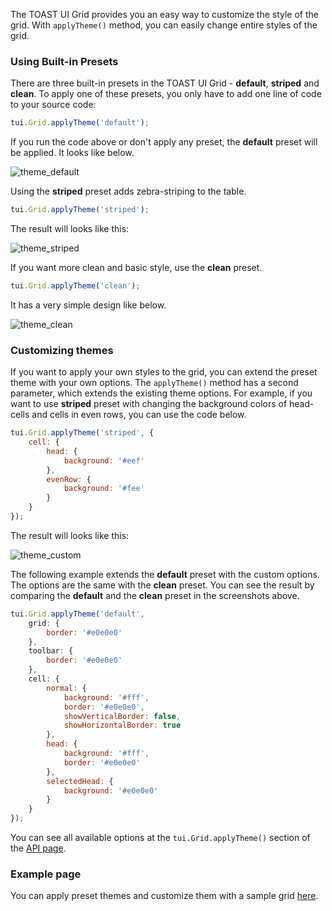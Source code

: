The TOAST UI Grid provides you an easy way to customize the style of the grid. With `applyTheme()` method, you can easily change entire styles of the grid. 

### Using Built-in Presets

There are three built-in presets in the TOAST UI Grid - **default**, **striped** and **clean**. To apply one of these presets, you only have to add one line of code to your source code:

```javascript
tui.Grid.applyTheme('default');
```

If you run the code above or don't apply any preset, the **default** preset will be applied. It looks like below.

![theme_default](https://user-images.githubusercontent.com/35371660/59335524-b3c10580-8d37-11e9-9ad6-a74e1f30896e.png)

Using the **striped** preset adds zebra-striping to the table.
```javascript
tui.Grid.applyTheme('striped');
```
The result will looks like this:

![theme_striped](https://user-images.githubusercontent.com/35371660/59335525-b3c10580-8d37-11e9-8d0a-4fc67c58cb6b.png)

If you want more clean and basic style, use the **clean** preset.
```javascript
tui.Grid.applyTheme('clean');
```
It has a very simple design like below.

![theme_clean](https://user-images.githubusercontent.com/35371660/59335522-b3c10580-8d37-11e9-83aa-a7cd6e9bbdc6.png)

### Customizing themes

If you want to apply your own styles to the grid, you can extend the preset theme with your own options. The `applyTheme()` method has a second parameter, which extends the existing theme options. For example, if you want to use **striped** preset with changing the background colors of head-cells and cells in even rows, you can use the code below.

```javascript
tui.Grid.applyTheme('striped', {
    cell: {
        head: {
            background: '#eef'
        },
        evenRow: {
            background: '#fee'
        }
    }
});
```
The result will looks like this:

![theme_custom](https://user-images.githubusercontent.com/35371660/59335763-321da780-8d38-11e9-89db-fbd0620ce9e2.png)

The following example extends the **default** preset with the custom options. The options are the same with the **clean** preset. You can see the result by comparing the **default** and the **clean** preset in the screenshots above.

```javascript
tui.Grid.applyTheme('default',
    grid: {
        border: '#e0e0e0'
    },
    toolbar: {
        border: '#e0e0e0'
    },
    cell: {
        normal: {
            background: '#fff',
            border: '#e0e0e0',
            showVerticalBorder: false,
            showHorizontalBorder: true
        },
        head: {
            background: '#fff',
            border: '#e0e0e0'
        },
        selectedHead: {
            background: '#e0e0e0'
        }
    }
});
```

You can see all available options at the `tui.Grid.applyTheme()` section of the [API page](http://nhn.github.io/tui.grid/latest).


### Example page

You can apply preset themes and customize them with a sample grid [here](http://nhn.github.io/tui.grid/latest/tutorial-example07-applying-themes).
